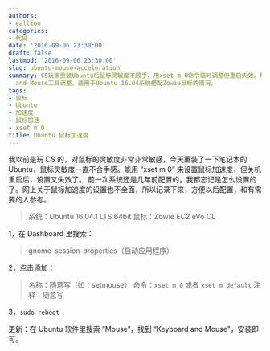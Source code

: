 ```yaml
---
authors:
- eallion
categories:
- 代码
date: '2016-09-06 23:30:00'
draft: false
lastmod: '2016-09-06 23:30:00'
slug: ubuntu-mouse-acceleration
summary: CS玩家重装Ubuntu后鼠标灵敏度不顺手，用xset m 0命令临时调整但重启失效。解决方法是在启动应用程序里添加xset m 0命令实现开机自启。另可安装Keyboard
  and Mouse工具调整。适用于Ubuntu 16.04系统搭配Zowie鼠标的情况。
tags:
- 鼠标
- Ubuntu
- 加速度
- 鼠标加速
- xset m 0
title: Ubuntu 鼠标加速度
---
```


我以前是玩 CS 的，对鼠标的灵敏度非常非常敏感，今天重装了一下笔记本的 Ubuntu，鼠标灵敏度一直不合手感。能用 “xset m 0” 来设置鼠标加速度，但关机重启后，设置又失效了。
前一次系统还是几年前配置的，我都忘记是怎么设置的了。网上关于鼠标加速度的设置也不全面，所以记录下来，方便以后配置，和有需要的人参考。
> 系统：Ubuntu 16.04.1 LTS 64bit
> 鼠标：Zowie EC2 eVo CL

1，在 Dashboard 里搜索：

> gnome-session-properties（启动应用程序）

2，点击添加：
> 名称：随意写（如：setmouse）
> 命令：`xset m 0` 或者 `xset m default`
> 注释：随意写

3，`sudo reboot`

更新：在 Ubuntu 软件里搜索 “Mouse”，找到 “Keyboard and Mouse"，安装即可。